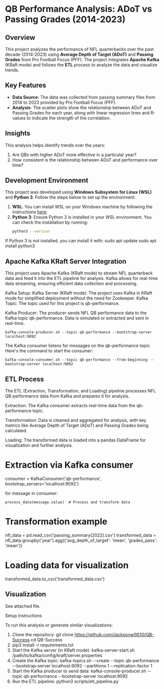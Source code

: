 # QB Performance Analysis: ADoT vs Passing Grades (2014-2023)

## Overview
This project analyzes the performance of NFL quarterbacks over the past decade (2014-2023) using **Average Depth of Target (ADoT)** and **Passing Grades** from Pro Football Focus (PFF). The project integrates **Apache Kafka** (KRaft mode) and follows the **ETL** process to analyze the data and visualize trends.

## Key Features
- **Data Source**: The data was collected from passing summary files from 2014 to 2023 provided by Pro Football Focus (PFF).
- **Analysis**: The scatter plots show the relationship between ADoT and Passing Grades for each year, along with linear regression lines and R-values to indicate the strength of the correlation.

## Insights

This analysis helps identify trends over the years:

1. Are QBs with higher ADoT more effective in a particular year?
2. How consistent is the relationship between ADoT and performance over time?

## Development Environment
This project was developed using **Windows Subsystem for Linux (WSL)** and **Python 3**. Follow the steps below to set up the environment:

1. **WSL**: You can install WSL on your Windows machine by following the instructions [here](https://docs.microsoft.com/en-us/windows/wsl/install).
2. **Python 3**: Ensure Python 3 is installed in your WSL environment. You can check the installation by running:
   ```bash
   python3 --version

If Python 3 is not installed, you can install it with:
	sudo apt update
	sudo apt install python3

## Apache Kafka KRaft Server Integration

This project uses Apache Kafka (KRaft mode) to stream NFL quarterback data and feed it into the ETL pipeline for analysis. Kafka allows for real-time data streaming, ensuring efficient data collection and processing.

Kafka Setup:
Kafka Server (KRaft mode): The project uses Kafka in KRaft mode for simplified deployment without the need for Zookeeper.  Kafka Topic: The topic used for this project is qb-performance.

Kafka Producer:
The producer sends NFL QB performance data to the Kafka topic qb-performance. Data is simulated or extracted and sent in real-time.

	kafka-console-producer.sh --topic qb-performance --bootstrap-server localhost:9092

The Kafka consumer listens for messages on the qb-performance topic. Here's the command to start the consumer:

	kafka-console-consumer.sh --topic qb-performance --from-beginning --bootstrap-server localhost:9092

## ETL Process

The ETL (Extraction, Transformation, and Loading) pipeline processes NFL QB performance data from Kafka and prepares it for analysis.

Extraction:
   The Kafka consumer extracts real-time data from the qb-performance topic.

Transformation:
   Data is cleaned and aggregated for analysis, with key metrics like Average Depth of Target (ADoT) and Passing Grades being calculated.

Loading:
   The transformed data is loaded into a pandas DataFrame for visualization and further analysis.

# Extraction via Kafka consumer
consumer = KafkaConsumer('qb-performance', bootstrap_servers='localhost:9092')

for message in consumer:

    process_data(message.value)  # Process and transform data

# Transformation example
nfl_data = pd.read_csv('passing_summary(2022).csv')
transformed_data = nfl_data.groupby('year').agg({'avg_depth_of_target': 'mean', 'grades_pass': 'mean'})

# Loading data for visualization
transformed_data.to_csv('transformed_data.csv')

## Visualization
See attached file.

Setup Instructions

To run this analysis or generate similar visualizations:

1.  Clone the repository: 
	git clone https://github.com/Jacksonw0830/QB-Success
	cd QB-Success
2. pip3 install -r requirements.txt
3. Start the Kafka server (in KRaft mode):
	kafka-server-start.sh /path/to/kafka/config/kraft/server.properties
4. Create the Kafka topic:
	kafka-topics.sh --create --topic qb-performance --bootstrap-server localhost:9092 --partitions 1 --replication-factor 1
5. Start the Kafka producer to send data:
	kafka-console-producer.sh --topic qb-performance --bootstrap-server localhost:9092
6. Run the ETL pipeline:
	python3 scripts/etl_pipeline.py
